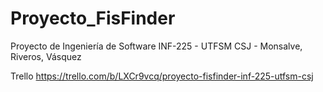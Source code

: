 # Proyecto_FisFinder
Proyecto de Ingeniería de Software INF-225 - UTFSM CSJ - Monsalve, Riveros, Vásquez

Trello
https://trello.com/b/LXCr9vcq/proyecto-fisfinder-inf-225-utfsm-csj
